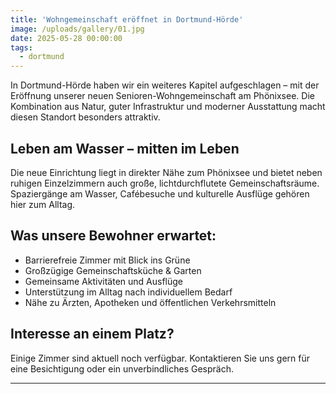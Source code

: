 ```yaml
---
title: 'Wohngemeinschaft eröffnet in Dortmund-Hörde'
image: /uploads/gallery/01.jpg
date: 2025-05-28 00:00:00
tags:
  - dortmund
---
```


In Dortmund-Hörde haben wir ein weiteres Kapitel aufgeschlagen – mit der Eröffnung unserer neuen Senioren-Wohngemeinschaft am Phönixsee. Die Kombination aus Natur, guter Infrastruktur und moderner Ausstattung macht diesen Standort besonders attraktiv.

## Leben am Wasser – mitten im Leben

Die neue Einrichtung liegt in direkter Nähe zum Phönixsee und bietet neben ruhigen Einzelzimmern auch große, lichtdurchflutete Gemeinschaftsräume. Spaziergänge am Wasser, Cafébesuche und kulturelle Ausflüge gehören hier zum Alltag.

## Was unsere Bewohner erwartet:

- Barrierefreie Zimmer mit Blick ins Grüne  
- Großzügige Gemeinschaftsküche & Garten  
- Gemeinsame Aktivitäten und Ausflüge  
- Unterstützung im Alltag nach individuellem Bedarf  
- Nähe zu Ärzten, Apotheken und öffentlichen Verkehrsmitteln

## Interesse an einem Platz?

Einige Zimmer sind aktuell noch verfügbar. Kontaktieren Sie uns gern für eine Besichtigung oder ein unverbindliches Gespräch.

---
